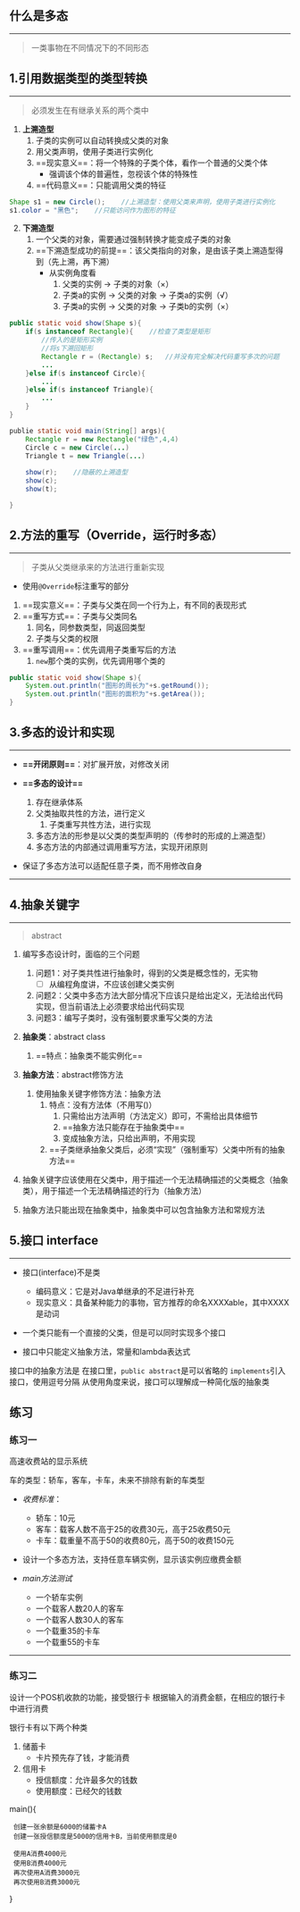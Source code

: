 ## 什么是多态
---
>一类事物在不同情况下的不同形态

## 1.引用数据类型的类型转换
---
>必须发生在有继承关系的两个类中

1. **上溯造型**
	1. 子类的实例可以自动转换成父类的对象
	2. 用父类声明，使用子类进行实例化
	3. ==现实意义==：将一个特殊的子类个体，看作一个普通的父类个体
		-  强调该个体的普遍性，忽视该个体的特殊性
	4. ==代码意义==：只能调用父类的特征

```java
Shape s1 = new Circle();    //上溯造型：使用父类来声明，使用子类进行实例化
s1.color = "黑色";    //只能访问作为图形的特征
```


2. **下溯造型**
	1. 一个父类的对象，需要通过强制转换才能变成子类的对象
	2. ==下溯造型成功的前提==：该父类指向的对象，是由该子类上溯造型得到（先上溯，再下溯）
		- 从实例角度看
			1. 父类的实例 -> 子类的对象（×）
			2. 子类a的实例 -> 父类的对象 -> 子类a的实例（√）
			3. 子类a的实例 -> 父类的对象 -> 子类b的实例（×）

```java
public static void show(Shape s){
	if(s instanceof Rectangle){    //检查了类型是矩形
		//传入的是矩形实例
		//将s下溯回矩形
		Rectangle r = (Rectangle) s;   //并没有完全解决代码重写多次的问题
		...
	}else if(s instanceof Circle){
		...
	}else if(s instanceof Triangle){
		...
	}
}

publie static void main(String[] args){
	Rectangle r = new Rectangle("绿色",4,4)
	Circle c = new Circle(...)
	Triangle t = new Triangle(...)
	
	show(r);    //隐蔽的上溯造型
	show(c);
	show(t);

}
```

## 2.方法的重写（Override，运行时多态）
---
>子类从父类继承来的方法进行重新实现

- 使用`@Override`标注重写的部分

1. ==现实意义==：子类与父类在同一个行为上，有不同的表现形式
2. ==重写方式==：子类与父类同名
	1. 同名，同参数类型，同返回类型
	2. 子类与父类的权限
3. ==重写调用==：优先调用子类重写后的方法
	1. `new`那个类的实例，优先调用哪个类的

```java
public static void show(Shape s){
	System.out.println("图形的周长为"+s.getRound());
	System.out.println("图形的面积为"+s.getArea());
}
```
## 3.多态的设计和实现
---
- **==开闭原则==**：对扩展开放，对修改关闭

- **==多态的设计==**
	1. 存在继承体系
	2. 父类抽取共性的方法，进行定义
		1. 子类重写共性方法，进行实现
	3. 多态方法的形参是以父类的类型声明的（传参时的形成的上溯造型）
	4. 多态方法的内部通过调用重写方法，实现开闭原则

- 保证了多态方法可以适配任意子类，而不用修改自身

---
## 4.抽象关键字
---
>abstract

1. 编写多态设计时，面临的三个问题
	1. 问题1：对子类共性进行抽象时，得到的父类是概念性的，无实物
		 - [ ] 从编程角度讲，不应该创建父类实例
	2. 问题2：父类中多态方法大部分情况下应该只是给出定义，无法给出代码实现，但当前语法上必须要求给出代码实现
	3. 问题3：编写子类时，没有强制要求重写父类的方法

1. **抽象类**：abstract class
	1. ==特点：抽象类不能实例化==

1. **抽象方法**：abstract修饰方法
	1. 使用抽象关键字修饰方法：抽象方法
		1. 特点：没有方法体（不用写()）
			1. 只需给出方法声明（方法定义）即可，不需给出具体细节
			2. ==抽象方法只能存在于抽象类中==
			3. 变成抽象方法，只给出声明，不用实现
		2. ==子类继承抽象父类后，必须“实现”（强制重写）父类中所有的抽象方法==

1. 抽象关键字应该使用在父类中，用于描述一个无法精确描述的父类概念（抽象类），用于描述一个无法精确描述的行为（抽象方法）
2. 抽象方法只能出现在抽象类中，抽象类中可以包含抽象方法和常规方法

## 5.接口 interface
---

- 接口(interface)不是类
	- 编码意义：它是对Java单继承的不足进行补充
	- 现实意义：具备某种能力的事物，官方推荐的命名XXXXable，其中XXXX是动词

- 一个类只能有一个直接的父类，但是可以同时实现多个接口
- 接口中只能定义抽象方法，常量和lambda表达式

接口中的抽象方法是
在接口里，`public abstract`是可以省略的
`implements`引入接口，使用逗号分隔
从使用角度来说，接口可以理解成一种简化版的抽象类

## 练习

### **练习一**

高速收费站的显示系统

车的类型：轿车，客车，卡车，未来不排除有新的车类型
- *收费标准*：
	- 轿车：10元
	- 客车：载客人数不高于25的收费30元，高于25收费50元
	- 卡车：载重量不高于50的收费80元，高于50的收费150元
- 设计一个多态方法，支持任意车辆实例，显示该实例应缴费金额

- *main方法测试*
	- 一个轿车实例
	- 一个载客人数20人的客车
	- 一个载客人数30人的客车
	- 一个载重35的卡车
	- 一个载重55的卡车

---
### 练习二

设计一个POS机收款的功能，接受银行卡
根据输入的消费金额，在相应的银行卡中进行消费


银行卡有以下两个种类
1. 储蓄卡
	- 卡片预先存了钱，才能消费
1. 信用卡
	- 授信额度：允许最多欠的钱数
	- 使用额度：已经欠的钱数


main(){

	 创建一张余额是6000的储蓄卡A
	 创建一张授信额度是5000的信用卡B，当前使用额度是0

	 使用A消费4000元
	 使用B消费4000元
	 再次使用A消费3000元
	 再次使用B消费3000元

}